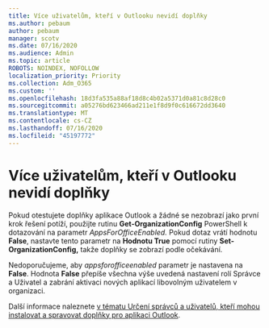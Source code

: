 ```yaml
---
title: Více uživatelům, kteří v Outlooku nevidí doplňky
ms.author: pebaum
author: pebaum
manager: scotv
ms.date: 07/16/2020
ms.audience: Admin
ms.topic: article
ROBOTS: NOINDEX, NOFOLLOW
localization_priority: Priority
ms.collection: Adm_O365
ms.custom: ''
ms.openlocfilehash: 18d3fa535a88af18d8c4b02a5371d0a81c8d28c0
ms.sourcegitcommit: a05276bd623466ad211e1f8d9f0c616672dd3640
ms.translationtype: MT
ms.contentlocale: cs-CZ
ms.lasthandoff: 07/16/2020
ms.locfileid: "45197772"
---
```

# <a name="multiple-users-not-seeing-add-ins-in-outlook"></a>Více uživatelům, kteří v Outlooku nevidí doplňky

Pokud otestujete doplňky aplikace Outlook a žádné se nezobrazí jako první krok řešení potíží, použijte rutinu **Get-OrganizationConfig** PowerShell k dotazování na parametr _AppsForOfficeEnabled._ Pokud dotaz vrátí hodnotu **False**, nastavte tento parametr na **Hodnotu True** pomocí rutiny **Set-OrganizationConfig,** takže doplňky se zobrazí podle očekávání.

Nedoporučujeme, aby _appsforofficeenabled_ parametr je nastavena na **False**. Hodnota **False** přepíše všechna výše uvedená nastavení rolí Správce a Uživatel a zabrání aktivaci nových aplikací libovolným uživatelem v organizaci.

Další informace naleznete [v tématu Určení správců a uživatelů, kteří mohou instalovat a spravovat doplňky pro aplikaci Outlook](https://docs.microsoft.com/exchange/clients-and-mobile-in-exchange-online/add-ins-for-outlook/specify-who-can-install-and-manage-add-ins#user-roles).